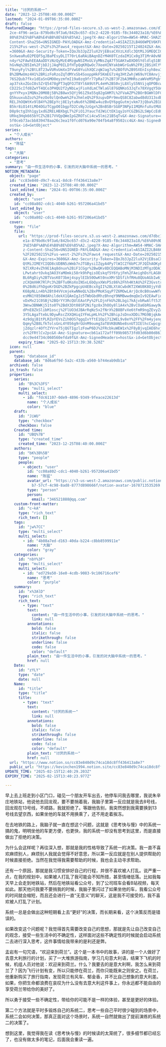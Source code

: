 ```yaml
---
title: "讨厌的系统一"
date: "2023-12-25T08:40:00.000Z"
lastmod: "2024-01-09T06:35:00.000Z"
draft: false
featuredImage: "https://prod-files-secure.s3.us-west-2.amazonaws.com/d7dbc101-8\
  2ce-4f96-ae1a-879bd6c9f3a6/842bc657-d3c2-4220-9185-f8c344023a18/%E6%80%9D%E8%\
  80%83%E5%BF%AB%E4%B8%8E%E6%85%A2.jpeg?X-Amz-Algorithm=AWS4-HMAC-SHA256&X-Amz-\
  Content-Sha256=UNSIGNED-PAYLOAD&X-Amz-Credential=ASIAZI2LB466WPEV6KFU%2F20250\
  215%2Fus-west-2%2Fs3%2Faws4_request&X-Amz-Date=20250215T124024Z&X-Amz-Expires\
  =3600&X-Amz-Security-Token=IQoJb3JpZ2luX2VjEBsaCXVzLXdlc3QtMiJGMEQCICsggPIysG\
  SnXweaRuO2PEQF5gJBaPEsyDLIT70rL6aRAiBAqnDZrM4K0TCzdaIM1Cx0g3T1MrA0vNPc2K6vGM5\
  n4yr%2FAwhEEAAaDDYzNzQyMzE4MzgwNSIMxULVyMNsZqA7f5GAKtwDXD0SYdldlq51BSjBgxD5sP\
  hGvNq%2B5Im%2FjbDJjJAqP0ILDfHTpQqKRQwOc7XeeHINYakbWGrGuN%2FRj2BSiHlY%2BFqPyls\
  T9unyFyl%2BtL8T23wVURvUmXxIFVwG0YuihXQCzqWJag7u%2BOfU%2B95XEnIsyh8euI%2FJT0aM\
  B%2BMwUmz4H1%2BRizFoRzoZqTdMYxSb4SooppHkF5KmEG7z4g3HtZwhjW69uYC0Anvjj1UVsnZpk\
  76S2Qub7fkv1dEaSnGMO0eyzmfmI19a0zq9fr77pRa7J%2B73F2bA3MHRszaWVeM5Pqbfz1Brw0xa\
  ap37skxZGoI8s5ZrQ5478gPT3qQFOJT8Yl6A9UtPL4eH%2BS0vjL8XlyS5NVijqOPOBcwPsEsxlMq\
  CD22ScIfd8ZwYT4QCo3PHQU2f2yNbLwjFioXdLmCTWlaGl87GQNKoS3JqTx78XVgqY5UAKvTTLdfA\
  gnYYPxyx1MQNx20M0Bj5B%2B8wx5QYj961Z9a55q82gGHM7L%2FVaAZP%2BOrBGWHlDFCL%2F4cSk\
  Q5kuuxubZoz%2FezOo9zlQnOwm%2FoJhmleQ%2F9zupvDPr9mvQS8C82abwd8dU313sdBhAcDGQgn\
  RELJhOQWtKv9lB4Y%2BEpYcj8E1ytuNu6t%2BNEw4uzBvQY6pgGutmjvkm73jQba%2B1LMXSiie%2\
  B5kr8iO14tLMO4OGzTCgpO01bgpfD2CsNyJzGgx%2BnBSBrSG8P3NPp11MQRnfuXutMULaxmjfhYX\
  D8p9ctgIhh1gy1xdGZRELHBXbgLT%2FiO1JYaucTdJWiCtEK1qy2oYCGZBG2LSWpCcEdOHQ5po3zM\
  URkq3Hqk665bYCZ%2B17VVQpQWeIpGZROTsCi4cw5lmi21B5qTv&X-Amz-Signature=c48802f74\
  5f0ceb73acbb839478aa26c3ea1f0fcd076a90e704fb4a8f9502cc4&X-Amz-SignedHeaders=h\
  ost&x-id=GetObject"
series:
  - "个人成长"
authors:
  - "陈猛"
tags:
  - "大脑"
categories:
  - "思考"
summary: "由一件生活中的小事，引发的对大脑中系统一的思考。"
NOTION_METADATA:
  object: "page"
  id: "cc83e840-d9c7-4ca1-8dc8-ff436413a8e7"
  created_time: "2023-12-25T08:40:00.000Z"
  last_edited_time: "2024-01-09T06:35:00.000Z"
  created_by:
    object: "user"
    id: "cc08a802-cdc1-4040-b261-957206a41bd5"
  last_edited_by:
    object: "user"
    id: "cc08a802-cdc1-4040-b261-957206a41bd5"
  cover:
    type: "file"
    file:
      url: "https://prod-files-secure.s3.us-west-2.amazonaws.com/d7dbc101-82ce-4f96-a\
        e1a-879bd6c9f3a6/842bc657-d3c2-4220-9185-f8c344023a18/%E6%80%9D%E8%80%8\
        3%E5%BF%AB%E4%B8%8E%E6%85%A2.jpeg?X-Amz-Algorithm=AWS4-HMAC-SHA256&X-Am\
        z-Content-Sha256=UNSIGNED-PAYLOAD&X-Amz-Credential=ASIAZI2LB466UT4LY5O3\
        %2F20250215%2Fus-west-2%2Fs3%2Faws4_request&X-Amz-Date=20250215T123938Z\
        &X-Amz-Expires=3600&X-Amz-Security-Token=IQoJb3JpZ2luX2VjEBsaCXVzLXdlc3\
        QtMiJIMEYCIQD8cUDBN5zWmb7nJTGBysiIZqyA4Py7lWICZf6bPCJFJQIhAOKyFelau9T2C\
        9ZlXRz4vZh9E1Aq8dnux%2BiF1CGgr%2BwQKv8DCEQQABoMNjM3NDIzMTgzODA1Igw94UGW\
        LPwtahrtOvkq3AO3YaMOmki58rk9hPqisOEskqf5Y6YyjFm%2FAeighDsYLAG8C7aMpTUuS\
        BL6RgDiy%2BTVasK073bmj4spylEIb50OwKt0nxXMrSDSfihfRHu8QUoAGbIw6jY40oCsXT\
        zCXQmXHK7RlPc3%2BFTu0KoXoINSxL6bQyxXWsP5z86%2Fhh4KtAU%2FZ3GvstrtEscO22W\
        0%2Bd6iFhDgoKrDGD%2BZkPpgcpU4EBcxXgII%2BLXtACwbdKT2XWU8K8OjyYdkc0di2v3b\
        K68pNLLn4b%2Bt04VVcmjekwNNeQL%2BxPMoKSqyP7Z6MOwLArjQc0cB0swwWfde8gy3E39\
        esMN1Y858WdAhildekX1QAmIgJz5TWbGbdRhzBhnqY9NMBwwdmqQeIv92EAwFioF2zUURBr\
        vDxMx21C0SBj%2BQrYY3RcQUlEAatPy%2FLDjnFkU%2BLbgi7kAjvbRwAlft5J5GqomdrBK\
        3Wnw3BNWKj51to0T%2BdX3Dt08SP2Nifgz8x3hOOy8l1A4x%2BvCOa6bRGawy9wUvSVaNK7\
        dPnE8ZkSlibM1oscj%2FlUO3dJBArRqNz5x2fNrX%2B8BFvXe6tFmR9ngZEvyZaPP%2BmwJ\
        3Y5LAgaTtebL9DywRscZXXQHiq1YFmLpHLh%2F%2BhipJsDnxXDDi7MG9BjqkAek5%2F5FA\
        4z9dgjB1tPLRZoYEVsZih0OS7qgqIvYftE1Op1712WEL9v8eY%2FF%2Fm4yjeng%2FYc7NV\
        Qqmy%2B8LfkTolsGnL4Y056g9rGUnM9oumg3aT8VKBUNbe8snUT3IElhcCwpcgs8r1GY93u\
        jZdqzlr4OftZYVre75jQGTIgzlzFowP6DJ%2FRcbkuWEW1x%2F8yBjvqIAE6hvj9iNMLu53\
        zc%2FRtlCv2pc&X-Amz-Signature=cb61a172afff09b98573fd03d6b00d8615f0f8143\
        dcc9e44734c060560efda9f&X-Amz-SignedHeaders=host&x-id=GetObject"
      expiry_time: "2025-02-15T13:39:38.520Z"
  icon: null
  parent:
    type: "database_id"
    database_id: "8d6a6f9d-5a2c-433b-a560-b744eab9db1a"
  archived: false
  in_trash: false
  properties:
    series:
      id: "B%3C%3FS"
      type: "multi_select"
      multi_select:
        - id: "fdc61107-0de9-4896-9349-9feace22613d"
          name: "个人成长"
          color: "blue"
    draft:
      id: "JiWU"
      type: "checkbox"
      checkbox: false
    Created time:
      id: "UBQ%7B"
      type: "created_time"
      created_time: "2023-12-25T08:40:00.000Z"
    authors:
      id: "bK%3B%5B"
      type: "people"
      people:
        - object: "user"
          id: "cc08a802-cdc1-4040-b261-957206a41bd5"
          name: "陈猛"
          avatar_url: "https://s3-us-west-2.amazonaws.com/public.notion-static.com/775523\
            b7-57cf-4c98-8ad8-8777d898666f/notion-avatar-1678713535269.png"
          type: "person"
          person:
            email: "346521888@qq.com"
    custom-front-matter:
      id: "c~kA"
      type: "rich_text"
      rich_text: []
    tags:
      id: "jw%7CC"
      type: "multi_select"
      multi_select:
        - id: "4b08a7ed-d163-40da-b224-c8bb8599911e"
          name: "大脑"
          color: "gray"
    categories:
      id: "nbY%3F"
      type: "multi_select"
      multi_select:
        - id: "ed729a50-16e0-4cdb-9083-9c106716cef6"
          name: "思考"
          color: "purple"
    summary:
      id: "x%3AlD"
      type: "rich_text"
      rich_text:
        - type: "text"
          text:
            content: "由一件生活中的小事，引发的对大脑中系统一的思考。"
            link: null
          annotations:
            bold: false
            italic: false
            strikethrough: false
            underline: false
            code: false
            color: "default"
          plain_text: "由一件生活中的小事，引发的对大脑中系统一的思考。"
          href: null
    Date:
      id: "zYLY"
      type: "date"
      date: null
    Name:
      id: "title"
      type: "title"
      title:
        - type: "text"
          text:
            content: "讨厌的系统一"
            link: null
          annotations:
            bold: false
            italic: false
            strikethrough: false
            underline: false
            code: false
            color: "default"
          plain_text: "讨厌的系统一"
          href: null
  url: "https://www.notion.so/cc83e840d9c74ca18dc8ff436413a8e7"
  public_url: "https://kevinchen1994.notion.site/cc83e840d9c74ca18dc8ff436413a8e7"
UPDATE_TIME: "2025-02-15T12:40:29.203Z"
EXPIRY_TIME: "2025-02-15T13:40:23.977Z"

---
```

<link rel="stylesheet" href="https://cdn.jsdelivr.net/npm/katex@0.16.2/dist/katex.min.css" integrity="sha384-bYdxxUwYipFNohQlHt0bjN/LCpueqWz13HufFEV1SUatKs1cm4L6fFgCi1jT643X" crossorigin="anonymous">


早上去上班走到小区门口，碰见一个朋友开车出去，他停车问我去哪里，我说朱辛庄地铁站，他说他去回龙观，要不要捎着我，我脑子里第一反应就是我去8号线，回龙观在13号线，不顺路，我就拒绝了。等跟他告别，我突然想到我需要换到13号线去望京西，如果坐他的车就不用换乘了，还不用走着挨冻。


在去地铁的路上，我脑子就一直在想这个问题，这就是《思考快与慢》中的系统一搞的鬼，明明坐他的车更方便，也更快，我的系统一却没有思考到这里，而是直接做出了拒绝的决策。


为什么会这样呢？再往深入想，那就是我的性格导致了系统一的决策。我一直不喜欢麻烦别人，麻烦别人我就会觉得不好意思，所以第一反应就是在别人提供帮助的时候直接拒绝。当然在我觉得我需要帮助的时候，我也会主动寻求帮助。


还有一个原因，那就是我习惯安排好自己的行程，并很不喜欢被人打乱。说严重一点，在我的规划中，如果被人打乱了我可能会不知所措，甚至情绪低落。比如我每天早上会走到地铁站，然后在地铁站看公众号，到了公司班车会看B站视频，每天如此。那天他问我要不要捎我的时候，我脑子里闪过了如果坐他的车，我看公众号的时间就会缩短，而且还会进行一直“无意义”的聊天，这是我不可接受的，我不喜欢被人打乱了计划。


系统一总是会做出这种短期看上去“更好”的决策，而长期来看，这个决策反而是错误的。


如果改变这个问题呢？我觉得首先需要改变自己的思想，那就是先让自己改变自己的观念，接受一些生活中的不确定性，这样面对这些不确定性的时候就会启动系统二去进行深入思考，这件事情给我带来的是利还是弊。


孟岩有一句咒语，“欢迎来到荷兰”。这个是一本书中的故事，讲的是一个人做好了去意大利旅行的计划，买了一大堆旅游指南，学习几句意大利语，结果下飞机的时候，机组人员对他说：欢迎来到荷兰。什么？我要去的是意大利啊，我怎么来到荷兰了？因为飞行计划有变，所以只能停在荷兰，而你只能既来之则安之。在荷兰，他重新购买了旅行指南，发现荷兰有风车、郁金香，并不比自己想象的意大利差。如果，你把生命都浪费在哀叹为什么没有去意大利这件事上，你永远都不能自由的享受荷兰带给你的美好了。


所以勇于接受一些不确定性，带给你的可能不是一样的体验，甚至是更好的体验。


第二个方法就是平时多锻炼自己的系统二，思考一些自己平时很少碰到的场景中，系统二会如何决策，那真正面对这个场景时，系统一自然就做出了提前演练的系统二的决策了。


想到这里，我觉得我在读《思考快与慢》的时候读的太笼统了，很多细节都已经忘了，也没有做太多的笔记，后面我会重读一遍。

